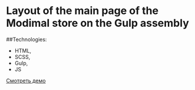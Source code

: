 # Layout of the main page of the Modimal store on the Gulp assembly

##Technologies:
- HTML,
- SCSS,
- Gulp,
- JS

[Смотреть демо](https://nargizasalomova.github.io/modimal/)
